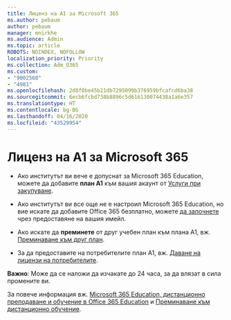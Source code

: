 ```yaml
---
title: Лиценз на А1 за Microsoft 365
ms.author: pebaum
author: pebaum
manager: mnirkhe
ms.audience: Admin
ms.topic: article
ROBOTS: NOINDEX, NOFOLLOW
localization_priority: Priority
ms.collection: Adm_O365
ms.custom:
- "9002568"
- "4981"
ms.openlocfilehash: 2d8f0be45b21db7295099b376959bfcafcd6ba38
ms.sourcegitcommit: 6ecb6fcbd738b8896c5d616130074438a1a6e357
ms.translationtype: HT
ms.contentlocale: bg-BG
ms.lasthandoff: 04/16/2020
ms.locfileid: "43529954"
---
```

# <a name="a1-license-for-microsoft-365"></a>Лиценз на А1 за Microsoft 365


- Ако институтът ви вече е допуснат за Microsoft 365 Education, можете да добавите **план А1** към вашия акаунт от [Услуги при закупуване](https://docs.microsoft.com/microsoft-365/commerce/buy-another-subscription?view=o365-worldwide#buy-another-subscription). 

- Ако институтът ви все още не е настроил Microsoft 365 Education, но вие искате да добавите Office 365 безплатно, можете [да започнете](https://www.microsoft.com/education/products/office) чрез предоставяне на вашия имейл. 

- Ако искате да **преминете** от друг учебен план към плана А1, вж. [Преминаване към друг план](https://docs.microsoft.com/bg-BG/microsoft-365/commerce/subscriptions/switch-plans-manually). 

- За да предоставите на потребителите план А1, вж. [Даване на лицензи на потребителите](https://docs.microsoft.com/bg-BG/microsoft-365/admin/manage/assign-licenses-to-users). 

**Важно**: Може да се наложи да изчакате до 24 часа, за да влязат в сила промените ви. 

За повече информация вж. [Microsoft 365 Education, дистанционно преподаване и обучение в Office 365 Education](https://support.office.com/article/remote-teaching-and-learning-in-office-365-education-f651ccae-7b65-478b-8366-51bb884025c4) и [Преминаване към дистанционно обучение](https://www.microsoft.com/education/remote-learning). 
